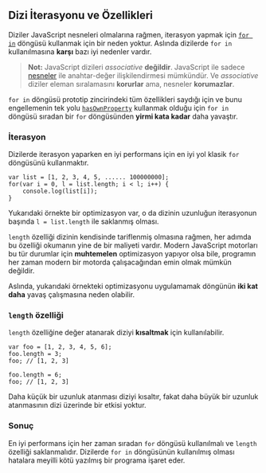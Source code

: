 ## Dizi İterasyonu ve Özellikleri

Diziler JavaScript nesneleri olmalarına rağmen, iterasyon yapmak için
[`for in`](#object.forinloop) döngüsü kullanmak için bir neden yoktur.
Aslında dizilerde  `for in` kullanılmasına **karşı** bazı iyi nedenler
vardır.

> **Not:** JavaScript dizileri *associative* **değildir**. JavaScript ile sadece
> [nesneler](#object.general) ile anahtar-değer ilişkilendirmesi mümkündür.
> Ve *associative* diziler eleman sıralamasını **korurlar** ama, nesneler
> **korumazlar**.

`for in` döngüsü prototip zincirindeki tüm özellikleri saydığı için ve bunu
engellemenin tek yolu [`hasOwnProperty`](#object.hasownproperty) kullanmak
olduğu için `for in` döngüsü sıradan bir `for` döngüsünden **yirmi kata kadar**
daha yavaştır.

### İterasyon

Dizilerde iterasyon yaparken en iyi performans için en iyi yol klasik `for` 
döngüsünü kullanmaktır.

    var list = [1, 2, 3, 4, 5, ...... 100000000];
    for(var i = 0, l = list.length; i < l; i++) {
        console.log(list[i]);
    }

Yukarıdaki örnekte bir optimizasyon var, o da dizinin uzunluğun iterasyonun
başında `l = list.length` ile saklanmış olması.

`length` özelliği dizinin kendisinde tariflenmiş olmasına rağmen, her adımda
bu özelliği okumanın yine de bir maliyeti vardır. Modern JavaScript motorları
bu tür durumlar için **muhtemelen** optimizasyon yapıyor olsa bile, programın 
her zaman modern bir motorda çalışacağından emin olmak mümkün değildir.

Aslında, yukarıdaki örnekteki optimizasyonu uygulamamak döngünün 
**iki kat daha** yavaş çalışmasına neden olabilir.

### `length` özelliği

`length` özelliğine değer atanarak diziyi **kısaltmak** için kullanılabilir.

    var foo = [1, 2, 3, 4, 5, 6];
    foo.length = 3;
    foo; // [1, 2, 3]

    foo.length = 6;
    foo; // [1, 2, 3]

Daha küçük bir uzunluk atanması diziyi kısaltır, fakat daha büyük bir uzunluk
atanmasının dizi üzerinde bir etkisi yoktur.

### Sonuç

En iyi performans için her zaman sıradan `for` döngüsü kullanılmalı ve 
`length` özelliği saklanmalıdır. Dizilerde `for in` döngüsünün kullanılmış
olması hatalara meyilli kötü yazılmış bir programa işaret eder.


